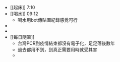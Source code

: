 - [[起床]] 7:10
- [[喝水]] 09:12
	- 喝水用bot傳貼圖紀錄感覺可行
-
-
- [[每日隨筆]]
	- 台灣PCR到疫情結束都沒有電子化，足足落後數年
	- 過去都用不到，到真正需要用時就受其害
	-